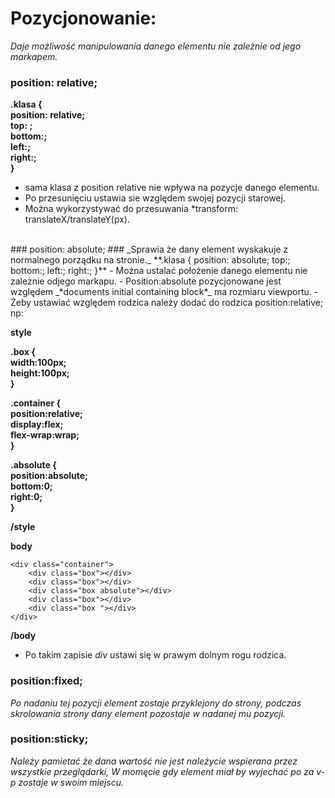 # Pozycjonowanie:
_Daje możliwość manipulowania danego elementu nie zależnie od jego markapem._
### position: relative; ###  
**.klasa {   
    position: relative;   
   top: ;   
   bottom:;   
   left:;   
   right:;   
}**
- sama klasa z position relative nie wpływa na pozycje danego elementu.
- Po przesunięciu ustawia sie względem swojej pozycji starowej.
- Można wykorzystywać do przesuwania *transform: translateX/translateY(px).
<br/>
### position: absolute; ###
_Sprawia że dany element wyskakuje z normalnego porządku na stronie._   
**.klasa {   
    position: absolute;   
    top:;   
    bottom:;   
    left:;   
    right:;   
}**
- Można ustalać położenie danego elementu nie zależnie odjego markapu.
- Position:absolute pozycjonowane jest względem _*documents initial containing block*_ ma rozmiaru viewportu.
- Żeby ustawiać względem rodzica należy dodać do rodzica position:relative; np:

**style**    
    
 **.box {   
    width:100px;   
    height:100px;   
}**  

**.container {   
    position:relative;     
    display:flex;   
    flex-wrap:wrap;   
}**   

**.absolute {   
    position:absolute;   
    bottom:0;   
    right:0;   
}**   

**/style**

**body**  
    
    <div class="container">   
        <div class="box"></div>   
        <div class="box"></div>   
        <div class="box absolute"></div>   
        <div class="box"></div>   
        <div class="box "></div>   
    </div>   
    
**/body** 

- Po takim zapisie *div* ustawi się w prawym dolnym rogu rodzica.

### position:fixed; ###
_Po nadaniu tej pozycji element zostaje przyklejony do strony, podczas skrolowania strony dany element pozostaje w nadanej mu pozycji._

### position:sticky; ###
_Należy pamietać że dana wartość nie jest należycie wspierana przez wszystkie przeglądarki,_
_W momęcie gdy element miał by wyjechać po za v-p zostaje w swoim miejscu._
